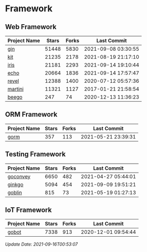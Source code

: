 # Framework

## Web Framework
| Project Name | Stars | Forks | Last Commit |
| ------------ | ----- | ----- | ----------- |
| [gin](https://github.com/gin-gonic/gin) | 51448 | 5830 | 2021-09-08 03:30:55 |
| [kit](https://github.com/go-kit/kit) | 21235 | 2178 | 2021-08-19 21:17:10 |
| [iris](https://github.com/kataras/iris) | 21181 | 2293 | 2021-09-14 19:10:44 |
| [echo](https://github.com/labstack/echo) | 20664 | 1836 | 2021-09-14 17:57:47 |
| [revel](https://github.com/revel/revel) | 12388 | 1400 | 2020-07-12 05:57:36 |
| [martini](https://github.com/go-martini/martini) | 11321 | 1127 | 2017-01-21 21:58:54 |
| [beego](https://github.com/astaxie/beego) | 247 | 74 | 2020-12-13 11:36:23 |

## ORM Framework
| Project Name | Stars | Forks | Last Commit |
| ------------ | ----- | ----- | ----------- |
| [gorm](https://github.com/jinzhu/gorm) | 357 | 113 | 2021-05-21 23:39:31 |

## Testing Framework
| Project Name | Stars | Forks | Last Commit |
| ------------ | ----- | ----- | ----------- |
| [goconvey](https://github.com/smartystreets/goconvey) | 6650 | 482 | 2021-04-27 05:44:01 |
| [ginkgo](https://github.com/onsi/ginkgo) | 5094 | 454 | 2021-09-09 19:51:21 |
| [goblin](https://github.com/franela/goblin) | 815 | 73 | 2021-05-19 01:27:13 |

## IoT Framework
| Project Name | Stars | Forks | Last Commit |
| ------------ | ----- | ----- | ----------- |
| [gobot](https://github.com/hybridgroup/gobot) | 7338 | 913 | 2020-12-01 09:54:44 |

*Update Date: 2021-09-16T00:53:07*